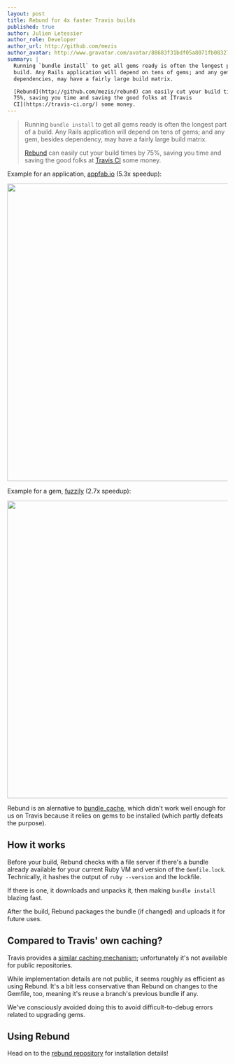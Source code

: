 ```yaml
---
layout: post
title: Rebund for 4x faster Travis builds
published: true
author: Julien Letessier
author_role: Developer
author_url: http://github.com/mezis
author_avatar: http://www.gravatar.com/avatar/88683f31bdf05a8071fb08327b3919cb
summary: |
  Running `bundle install` to get all gems ready is often the longest part of a
  build. Any Rails application will depend on tens of gems; and any gem, besides
  dependencies, may have a fairly large build matrix.

  [Rebund](http://github.com/mezis/rebund) can easily cut your build times by
  75%, saving you time and saving the good folks at [Travis
  CI](https://travis-ci.org/) some money.
---
```


>  Running `bundle install` to get all gems ready is often the longest part of a
>  build. Any Rails application will depend on tens of gems; and any gem, besides
>  dependency, may have a fairly large build matrix.
>
>  [Rebund](http://github.com/mezis/rebund) can easily cut your build times by
>  75%, saving you time and saving the good folks at [Travis
>  CI](https://travis-ci.org/) some money.

Example for an application, [appfab.io](http://github.com/mezis/appfab) (5.3x
speedup):

<img src="http://f.cl.ly/items/0y1M3K100J0e222y2T2L/rebund-appfab.png" width="680"/>

Example for a gem, [fuzzily](http://github.com/mezis/fuzzily) (2.7x speedup):

<img src="http://f.cl.ly/items/2a1c2O3M0w3i2G1D2d3M/rebund-fuzzily.png"
width="680"/>

Rebund is an alernative to
[bundle_cache](https://github.com/data-axle/bundle_cache), which didn't work
well enough for us on Travis because it relies on gems to be installed (which
partly defeats the purpose).


## How it works

Before your build, Rebund checks with a file server if there's a bundle already
available for your current Ruby VM and version of the `Gemfile.lock`.
Technically, it hashes the output of `ruby --version` and the lockfile.

If there is one, it downloads and unpacks it, then making `bundle install`
blazing fast.

After the build, Rebund packages the bundle (if changed) and uploads it for
future uses.


## Compared to Travis' own caching?

Travis provides a [similar caching
mechanism](http://about.travis-ci.org/docs/user/caching/); unfortunately it's
not available for public repositories.

While implementation details are not public, it seems roughly as efficient as
using Rebund. It's a bit less conservative than Rebund on changes to the
Gemfile, too, meaning it's reuse a branch's previous bundle if any.

We've consciously avoided doing this to avoid difficult-to-debug errors related
to upgrading gems.


## Using Rebund

Head on to the [rebund
repository](https://github.com/mezis/rebund#prerequisites) for installation
details!



